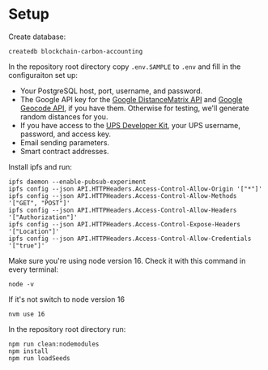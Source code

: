 # Setup


Create database:
```
createdb blockchain-carbon-accounting
```

In the repository root directory copy `.env.SAMPLE` to `.env` and fill in the configuraiton set up:
- Your PostgreSQL host, port, username, and password.
- The Google API key for the [Google DistanceMatrix API](https://developers.google.com/maps/documentation/distance-matrix/overview) and [Google Geocode API](https://developers.google.com/maps/documentation/geocoding/overview), if you have them.  Otherwise for testing, we'll generate random distances for you.
- If you have access to the [UPS Developer Kit](https://www.ups.com/upsdeveloperkit?loc=en_US), your UPS username, password, and access key.
- Email sending parameters.
- Smart contract addresses.


Install ipfs and run:
```
ipfs daemon --enable-pubsub-experiment
ipfs config --json API.HTTPHeaders.Access-Control-Allow-Origin '["*"]'
ipfs config --json API.HTTPHeaders.Access-Control-Allow-Methods '["GET", "POST"]'
ipfs config --json API.HTTPHeaders.Access-Control-Allow-Headers '["Authorization"]'
ipfs config --json API.HTTPHeaders.Access-Control-Expose-Headers '["Location"]'
ipfs config --json API.HTTPHeaders.Access-Control-Allow-Credentials '["true"]'
```

Make sure you're using node version 16.  Check it with this command in every terminal:
```
node -v
```

If it's not switch to node version 16
```
nvm use 16
```

In the repository root directory run:

```
npm run clean:nodemodules
npm install
npm run loadSeeds
```
